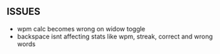 ## ISSUES

* wpm calc becomes wrong on widow toggle
* backspace isnt affecting stats like wpm, streak, correct and wrong words

